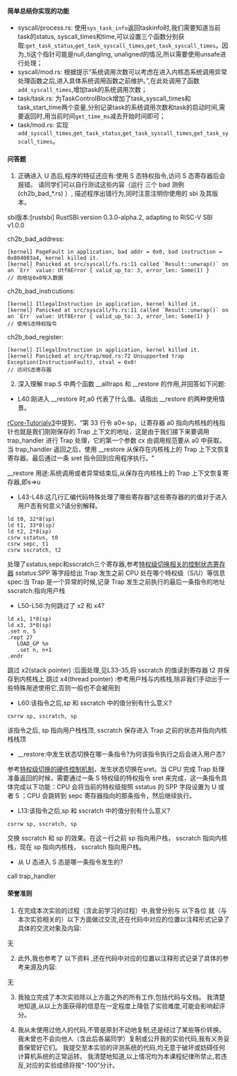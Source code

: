 #### 简单总结你实现的功能

- syscall/process.rs: 使用`sys_task_info`返回taskinfo时,我们需要知道当前task的status, syscall_times和time,可以设置三个函数分别获取:`get_task_status`,`get_task_syscall_times`,`get_task_syscall_times`。因为_ti这个指针可能是null,dangling, unaligned的情况,所以需要使用unsafe进行处理；
- syscall/mod.rs: 根据提示“系统调用次数可以考虑在进入内核态系统调用异常处理函数之后,进入具体系统调用函数之前维护。”,在此处调用了函数`add_syscall_times`,增加task的系统调用次数；
- task/task.rs: 为TaskControlBlock增加了task_syscall_times和task_start_time两个变量,分别记录task的系统调用次数和task的启动时间,需要返回时,用当前时间`get_time_ms`减去开始时间即可；
- task/mod.rs: 实现`add_syscall_times`,`get_task_status`,`get_task_syscall_times`,`get_task_syscall_times`。

#### 问答题

1. 正确进入 U 态后,程序的特征还应有:使用 S 态特权指令,访问 S 态寄存器后会报错。 请同学们可以自行测试这些内容（运行 三个 bad 测例 (ch2b_bad_*.rs) ）, 描述程序出错行为,同时注意注明你使用的 sbi 及其版本。

sbi版本:[rustsbi] RustSBI version 0.3.0-alpha.2, adapting to RISC-V SBI v1.0.0

ch2b_bad_address: 
```
[kernel] PageFault in application, bad addr = 0x0, bad instruction = 0x804003a4, kernel killed it.
[kernel] Panicked at src/syscall/fs.rs:11 called `Result::unwrap()` on an `Err` value: Utf8Error { valid_up_to: 3, error_len: Some(1) }
// 向地址0x0写入数据
```
ch2b_bad_instrcutions:
```
[kernel] IllegalInstruction in application, kernel killed it.
[kernel] Panicked at src/syscall/fs.rs:11 called `Result::unwrap()` on an `Err` value: Utf8Error { valid_up_to: 3, error_len: Some(1) }
// 使用S态特权指令
```
ch2b_bad_register:
```
[kernel] IllegalInstruction in application, kernel killed it.
[kernel] Panicked at src/trap/mod.rs:72 Unsupported trap Exception(InstructionFault), stval = 0x0!
// 访问S态寄存器
```

2. 深入理解 trap.S 中两个函数 __alltraps 和 __restore 的作用,并回答如下问题:

- L40:刚进入 __restore 时,a0 代表了什么值。请指出 __restore 的两种使用情景。

[rCore-Tutorialv3](https://rcore-os.cn/rCore-Tutorial-Book-v3/chapter2/4trap-handling.html#id8)中提到，“第 33 行令 a0<-sp，让寄存器 a0 指向内核栈的栈指针也就是我们刚刚保存的 Trap 上下文的地址，这是由于我们接下来要调用 trap_handler 进行 Trap 处理，它的第一个参数 cx 由调用规范要从 a0 中获取。当 trap_handler 返回之后，使用 __restore 从保存在内核栈上的 Trap 上下文恢复寄存器。最后通过一条 sret 指令回到应用程序执行。"

 __restore 用途:系统调用或者异常结束后,从保存在内核栈上的 Trap 上下文恢复寄存器,即s=>u

- L43-L48:这几行汇编代码特殊处理了哪些寄存器?这些寄存器的的值对于进入用户态有何意义?请分别解释。
```
ld t0, 32*8(sp)
ld t1, 33*8(sp)
ld t2, 2*8(sp)
csrw sstatus, t0
csrw sepc, t1
csrw sscratch, t2
```

处理了sstatus,sepc和sscratch三个寄存器,参考[特权级切换相关的控制状态寄存器](https://rcore-os.cn/rCore-Tutorial-Book-v3/chapter2/4trap-handling.html#id4)
sstatus:SPP 等字段给出 Trap 发生之前 CPU 处在哪个特权级（S/U）等信息
spec:当 Trap 是一个异常的时候,记录 Trap 发生之前执行的最后一条指令的地址
sscratch:指向用户栈

- L50-L56:为何跳过了 x2 和 x4?
```
ld x1, 1*8(sp)
ld x3, 3*8(sp)
.set n, 5
.rept 27
   LOAD_GP %n
   .set n, n+1
.endr
```

跳过 x2(stack pointer) :后面处理,见L33-35,将 sscratch 的值读到寄存器 t2 并保存到内核栈上
跳过 x4(thread pointer) :参考用户栈与内核栈,除非我们手动出于一些特殊用途使用它,否则一般也不会被用到

- L60:该指令之后,sp 和 sscratch 中的值分别有什么意义?
```
csrrw sp, sscratch, sp
```

该指令之后, sp 指向用户栈栈顶, sscratch 保存进入 Trap 之前的状态并指向内核栈栈顶

- __restore:中发生状态切换在哪一条指令?为何该指令执行之后会进入用户态?

参考[特权级切换的硬件控制机制](https://rcore-os.cn/rCore-Tutorial-Book-v3/chapter2/4trap-handling.html#trap-hw-mechanism)，发生状态切换在sret。当 CPU 完成 Trap 处理准备返回的时候，需要通过一条 S 特权级的特权指令 sret 来完成，这一条指令具体完成以下功能：CPU 会将当前的特权级按照 sstatus 的 SPP 字段设置为 U 或者 S ；CPU 会跳转到 sepc 寄存器指向的那条指令，然后继续执行。

- L13:该指令之后,sp 和 sscratch 中的值分别有什么意义?
```
csrrw sp, sscratch, sp
```

交换 sscratch 和 sp 的效果。在这一行之前 sp 指向用户栈， sscratch 指向内核栈，现在 sp 指向内核栈， sscratch 指向用户栈。

- 从 U 态进入 S 态是哪一条指令发生的?

call trap_handler

#### 荣誉准则

1. 在完成本次实验的过程（含此前学习的过程）中,我曾分别与 以下各位 就（与本次实验相关的）以下方面做过交流,还在代码中对应的位置以注释形式记录了具体的交流对象及内容:

无

2. 此外,我也参考了 以下资料 ,还在代码中对应的位置以注释形式记录了具体的参考来源及内容:

无

3. 我独立完成了本次实验除以上方面之外的所有工作,包括代码与文档。 我清楚地知道,从以上方面获得的信息在一定程度上降低了实验难度,可能会影响起评分。

4. 我从未使用过他人的代码,不管是原封不动地复制,还是经过了某些等价转换。 我未曾也不会向他人（含此后各届同学）复制或公开我的实验代码,我有义务妥善保管好它们。 我提交至本实验的评测系统的代码,均无意于破坏或妨碍任何计算机系统的正常运转。 我清楚地知道,以上情况均为本课程纪律所禁止,若违反,对应的实验成绩将按“-100”分计。
